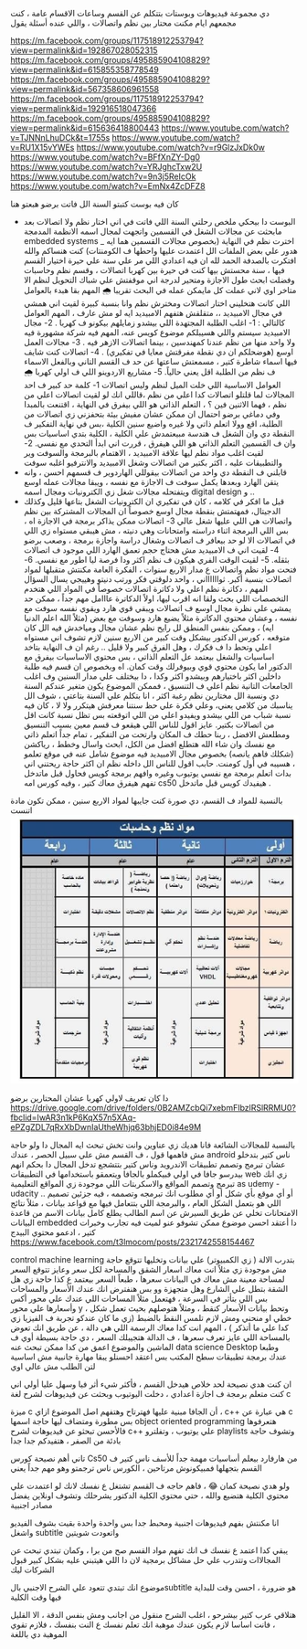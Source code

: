 دي مجموعة فيديوهات وبوستات بتتكلم عن القسم وساعات الاقسام عامة ، كنت مجمعهم ايام مكنت محتار بين نظم واتصالات ، واللي عنده أسئلة يقول

https://m.facebook.com/groups/117518912253794?view=permalink&id=192867028052315
https://m.facebook.com/groups/495885904108829?view=permalink&id=615855358778549
https://m.facebook.com/groups/495885904108829?view=permalink&id=567358606961558
https://m.facebook.com/groups/117518912253794?view=permalink&id=192916518047366
https://m.facebook.com/groups/495885904108829?view=permalink&id=615636418800443
https://www.youtube.com/watch?v=TJNNnLhuDCk&t=1755s
https://www.youtube.com/watch?v=RU1X15vYWEs
https://www.youtube.com/watch?v=r9GlzJxDk0w
https://www.youtube.com/watch?v=BFfXnZY-Dg0
https://www.youtube.com/watch?v=YRJghcTxw2U
https://www.youtube.com/watch?v=9n3j5ReIcOk
https://www.youtube.com/watch?v=EmNx4ZcDFZ8

كان فيه بوست كتبتو السنة الل فاتت برضو هبعتو هنا

* البوست دا بيحكي ملخص رحلتي السنة اللي فاتت في اني اختار نظم ولا اتصالات بعد مابحثت عن مجالات الشغل في القسمين واتجهت لمجال اسمه الانظمة المدمجة embedded systems  _ اخترت نظم في النهاية
(بخصوص مجالات القسمين هما ايه هدور علي بعض الملفات الل اعتمدت عليها واحطها ف الكومنتات)
كنت هنساكم والله افتكرت بالصدفة الحمد لله ان فيه اعدادي اللي مر علي سنة علي حيرة اختيار القسم فيها ، سنة محستش بيها كنت في حيرة بين كهربا اتصالات ، وقسم نظم وحاسبات وفضلت ابحث طول الاجازة ومتحير لدرجة اني موقفتش علي شباك التحويل لنظم الا متاخر اوي لاني عملت كل مايمكن عمله في البحث تقريبا
🌧 المهم بقا هبدء بالعوامل اللي كانت هتخليني اختار اتصالات ومخترش نظم وانا بنسبة كبيرة لقيت اني همشي في مجال الامبيديد ،، متقلقش هتفهم الامبيديد ايه لو مش عارف ، المهم العوامل كالتالي :
1- اغلب الطلبة المجتهدة اللي بيشدو زمايلهم بيكونو ف كهربا .
2- مجال الامبيديد سيستم واللي هسيبلكم موضوع كويس عنه، المهم فيه شركة مشهورة فيه ولا واحد منها من نظم عندنا كمهندسين ، بينما اتصالات الازهر فيه .
3- مجالات العمل اوسع (هوضحلكم ان دي نقطة مفرقتش معايا في تفكيري) .
4- اتصالات كنت شايف فيها اسماء شاطرة كتير ، مسمعتش ساعتها عن حد ف القسم التاني وبالفعل الاسماء ف نظم من الطلبة اقل يعني حالياً.
5- مشاريع الاردوينو اللي ف اولي كهربا
🌧 العوامل الاساسية اللي خلت الميل لنظم وليس اتصالات
1- كلمة حد كبير ف احد المجالات لما قلتلو اتصالات كدا اعلي من نظم ،قاللي انك لو لقيت اتصالات اعلي من نظم ، فهما الاثنين فين ؟ ، التعلم الذاتي هو اللي بيفرق في النهاية ، اقتنعت بالمبدا وفي دماغي برضو احتمال ان ممكن عشان مفيش بيئة بتحفزني زي اتصالات من الطلبة، اقع وولا اتعلم ذاتي ولا غيره واضيع سنين الكلية ،بس في نهاية التفكير ف النقطة دي وان الشغل ف هندسة مبيعتمدش علي الكلية ، الكلية بتدي اساسيات بس وان ف القسمين التعلم الذاتي هو اللي هيفرق ، قررت اني ابدأ التحدي مع نفسي.
2- لقيت اغلب مواد نظم ليها علاقة الامبيديد ، الاهتمام بالبرمجة والسوفت وير والتطبيقات عليه ، اكثر بكتير من اتصالات وشغل الامبيديد والانترفيو اغلبه سوفت
* قابلني ف النقطة دي واحد من اتصالات بيقوللي الهاردوير ف قسمهم احسن ، وانه يتقن الهارد وبعدها يكمل سوفت ف الاجازة مع نفسه ، ويبقا مجالات عمله اوسع ويتفتحله مجالات شغل زي الكترونيات ومجال اسمه digital design و ..
* قبل ما افكر في كلامه ، كان في تفكيري ان الكترونيات الشغل بتاعها قليل وكذلك الدجيتال، فمهتمتش بنقطة مجال اوسع خصوصاً ان المجالات المشتركة بين نظم واتصالات هي اللي عليها شغل عالي
3- اتصالات ممكن يذاكر برمجة في الاجازة اه ، بس اللي البرمجة اثناء دراسته وامتحانات وهي دنيته ، مش هيبقي مستواه زي اللي في اتصالات الا لو حد بيعافر ف اتصالات وشغال دراسة واجازة برمجة ، وصعب برضو
4- لقيت اني ف الامبيديد مش هحتاج حجم تعمق الهارد اللي موجود ف اتصالات بثقله.
5- لقيت الوقت الفري هيكون ف نظم اكثر ودا فرصة ليا اطور مع نفسي.
6- فتحت مواد نظم واتصالات ع مدار الاربع سنوات ، الفكرة العامة مكنتش متقبلها لمواد اتصالات بنسبة أكبر.
ثوااااااني ، واحد دلوقتي فكر ورتب دنيتو وهييجي يسال السؤال المهم ، دكاترة نظم اعلي ولا دكاترة اتصالات خصوصاً في المواد اللي هتخدم التخصصات اللي بحث ولقا انه اقرب ليها، اولاً الدكاترة عااامل مهم جداً ، ممكن حد يمشي علي نظرة مجال اوسع ف اتصالات ويبقي قوي هارد ويقوي نفسه سوفت مع نفسه ، وعشان محتوي الدكاترة مثلاً يضيع هارد وسوفت مع بعض (مثلاً الله اعلم الدنيا ايه) ، وممكن بنفس المنطق لل رايح نظم عشان مجال ومياخدش فيه الل كان متوقعه ، كورس الدكتور بيشكل وقت كبير من الاربع سنين لازم تشوف اني مستواه اعلي وتحط دا ف فكرك ، وهل الفرق كبير ولا قليل .. رغم ان ف النهاية بتاخد اساسيات والشغل بيعتمد عل التعلم الذاتي ، بس محتوي الاساسيات بيفرق مع الدكتور اما يكون محتوي قوي وبيوفرلك وقت كمان.
اه وبخصوص ان قسم فيه طلبة داخلين اكثر باختيارهم وبيشدو اكثر وكدا ، دا بيختلف علي مدار السنين وف اغلب الجامعات التانية نظم اعلي ف التنسيق ، فممكن الموضوع يكون متغير عندكم السنة دي ونسبة الل مختارين نظم رغبة اكثر ، انا بتكلم علي السنة بتاعتي ، شوف الل يناسبك من كلامي يعني، وعلي فكرة علي حظ سنتنا معرفش هيتكرر ولا لا ، كان فيه نسبة شباب من اللي بيشدو ويفيدو اعلي من اللي اتوقعته بس تظل نسبة كانت اقل من اتصالات بكتير.
عايز اقول للناس اللي هيقعو ف قسم معين بسبب التنسيق ومطلعش الافضل ، ربنا حطك ف المكان وارتحت من التفكير ، تمام جداً اتعلم ذاتي مع نفسك وان شاء الله هتطلع افضل من الكل، ابحث واسال وخطط ، رياكشن (شكلك فاهم يانصه)
بخصوص مجال الامبيديد فيه موضوع شامل عنه في موقع تعلمو ، هسيبه في أول كومنت.
حابب اقول للناس الل داخله نظم ان اكثر حاجة ريحتني اني بدات اتعلم برمجة مع نفسي يوتيوب وغيره وافهم برمجة كويس فحاول قبل ماتدخل تفهم هيفرق معاك كتير ، وفيه كورس امه cs50 هيفيدك كويس قبل ماتدخل .

بالنسبة للمواد ف القسم، دي صورة كنت جايبها لمواد الاربع سنين ، ممكن تكون مادة اتنست
![courses](1/assets/courses.jpg)

دا كان تعريف لاولي كهربا عشان المحتارين برضو
https://drive.google.com/drive/folders/0B2AMZcbQi7xebmFIbzlRSlRRMU0?fbclid=IwAR3n1kP6KqX57n5XAq-ePZgZDL7qRxXbDwnIaUtheWhjq63bhjED0i84e9M

بالنسبة للمجالات الشائعة فانا هديك زي عناوين وانت تخش تبحث ايه المجال دا ولو حاجة مش فاهمها قول ، ف القسم مش علي سبيل الحصر ، عندك
android
ناس كتير بتدخلو عشان تبرمج وتصمم تطبيقات الاندرويد وناس كتير بتتشجع تدخل المجال دا بحكم انهم بيدرسو جافا في اولي فبيكملو بالجافا ويتعمقو باستخدامها في التطبيقات
web
زي انك تبرمج وتصمم المواقع والاسكربتات اللي موجودة زي المواقع التعليمية as udemy - udacity .. أو أي موقع بأي شكل أو أي مطلوب انك تبرمجه وتصممه ، فيه جزئين تصميم اللي هو بتعمل الشكل العام ، والبرمجة اللي بتتعامل فيها مع قواعد بيانات ، مثلاً نتائج الامتحانات تخلي عن طريق السيرش عن اسم الطالب يطلع كامل بيانات الاسم من قاعدة البيانات
embedded
دا أعتقد احسن موضوع ممكن تشوفو عنو لميت فيه تجارب وخبرات كتير ، ادعمو محتوي البيدج
https://www.facebook.com/t3lmocom/posts/2321742558154467

control
machine learning
بتدرب الالة ( زي الكمبيوتر) علي بيانات وتخليها تتوقع حاجة مش موجودة زي مثلاً انت معاك اسعار الشقق والمساحة لكل سعر وعايز تتوقع السعر لمساحة معينة مش معاك في البيانات سعرها 
، طبعاً السعر بيعتمد ع كذا حاجة زي هل الشقة بتطل علي الشارع وهل متجهزة وو بس هنفترض انك عندك الأسعار  والمساحات بس اللي بتأثر في السرعة ، فهتعمل مثلاً المساحات اللي عندك علي محور أكس وأسعارها علي محور y ، وتحط بيانات الأسعار كنقط ، ومثلاً هتوصلهم بحيث تعمل شكل خطي او منحني ومش لازم تلمس النقط بالضبط (زي ما كان عندكو تجربة ف الفيزيا زي كدا علي ما أتذكر ) ، المهم انت كدا معاك الرسمة اللي هي دالة ، عن طريق انك تعوض بالمساحة اللي عايز تعرف سعرها ، ف الدالة هتجيبلك السعر ، دي حاجة بسيطة أوي ف الماشين والموضوع اعمق من كدا ممكن تبحث عنه 
data science
Desktop
وطبعا عندك برمجة تطبيقات سطح المكتب بس اعتقد احسنلو يبقا مهارة جانبية مش اساسية لتن الطلب مش عالي اوي

ان كنت هدي نصيحة لحد خلاص هيدخل القسم ، فأكثر شيء أثر فيا وسهل عليا أولي اني كنت متعلم برمجة ف اجازة اعدادي ، دخلت اليوتيوب وبحثت عن فيديوهات لشرح لغة c

ميزة c أن الجافا مبنية عليها فهترتاح وهتفهم اصل الموضوع ازاي ، c++ هي عبارة عن c بس مطورة ومتضاف ليها حاجة اسمها object oriented programming هتعرفوها فالأحسن تبحثو عن فيديوهات لشرح c++ علي يوتيوب ، وتفلترو playlists وتشوف حاجة بادئة من الصفر ، هتفيدكم جدا جدا

تاني أهم نصيحة كورس Cs50 من هارفارد بيعلم أساسيات مهمة جداً للأسف ناس كتير ف القسم بتجهلها فمبيكونوش مرتاحين ، الكورس ناس ترجمتو وهو مهم جداً يعني

ولو هدي نصيحة كمان 😂 ، فاهم حاجه ف القسم تشتغل ع نفسك لانك لو اعتمدت علي محتوي الكلية هتضيع والله ، حتي محتوي الكلية الدكتور يشرحلك وتشوف اونلاين يفضل مصادر اجنبية

انا مكنتش بفهم فيديوهات اجنبية ومحبط جدا بس واحدة واحدة بقيت بشوف الفيديو واشغل subtitle واتعودت شويتين

يبقي كدا اعتمد ع نفسك ف انك تفهم مواد القسم صح من برا ، وكمان تبتدي تبحث عن المجالاات وتتدرب علي حل مشاكل برمجية لان دا اللي هيتبني عليه بشكل كبير قبول الشركات ليك

موضوع انك تبتدي تتعود علي الشرح الاجنبي بالsubtitle هو ضرورة ، احسن وقت للبداية فيها وقت الكلية

هتلاقي عرب كتير بيشرحو ، اغلب الشرح منقول من اجانب ومش بنفس الدقة ، الا القليل ، فانت اساسا لازم يكون عندك موهبة انك تعلم نفسك ع النت بنفسك ، فلازم تقوي الموهبة دي باللغة
